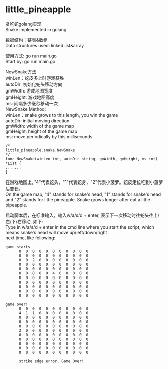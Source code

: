 # little_pineapple
贪吃蛇golang实现  
Snake implemented in golang  

数据结构：链表&数组  
Data structures used: linked list&array  

使用方式: go run main.go  
Start by: go run main.go  

NewSnake方法  
  winLen：蛇皮多上时游戏获胜  
  autoDir: 初始化蛇头移动方向  
  gmWidth: 游戏地图宽度  
  gmHeight: 游戏地图高度  
  ms: 间隔多少毫秒移动一次  
NewSnake Method:  
  winLen：snake grows to this length, you win the game  
  autoDir: initial moving direction  
  gmWidth: width of the game map  
  gmHeight: height of the game map  
  ms: move periodically by this milliseconds    
```
/*
little_pineapple.snake.NewSnake
*/
func NewSnake(winLen int, autoDir string, gmWidth, gmHeight, ms int) *List {
... ...
}
```

在游戏地图上, "4"代表蛇头，"1"代表蛇身，"2"代表小菠萝。蛇皮走位吃到小菠萝后变长。  
On the game map, "4" stands for snake's head, "1" stands for snake's head and "2" stands for little pineapple. 
Snake grows longer after eat a little pipeapple.  

启动脚本后，在标准输入，输入w/a/s/d + enter, 表示下一次移动时往蛇头往上/左/下/右移动, 如下:  
Type in w/a/s/d + enter in the cmd line where you start the script, which means snake's head will move up/left/down/right  
next time, like following:  

```
game starts
      0  0  0  0  0  0  0  0  0  0  0
      0  0  0  0  0  0  0  0  0  0  0
      0  0  2  0  0  0  0  0  0  0  0
      0  0  0  0  0  0  0  0  0  0  0
      0  0  0  0  0  0  0  0  0  0  0
      0  0  0  0  0  4  0  0  0  0  0
      0  0  0  0  0  0  0  0  0  0  0
      0  0  0  0  0  0  0  0  0  0  0
      0  0  0  0  0  0  0  0  0  0  0
      0  0  0  0  0  0  0  0  0  0  0
      0  0  0  0  0  0  0  0  0  0  0

```

```
game over!
      0  0  0  0  0  0  0  0  0  0  0
      4  1  1  0  0  0  0  0  0  0  0
      0  0  0  0  0  0  0  0  0  0  0
      0  0  0  0  0  0  0  0  0  0  0
      0  0  0  0  0  0  0  0  0  0  0
      2  0  0  0  0  0  0  0  0  0  0
      0  0  0  0  0  0  0  0  0  0  0
      0  0  0  0  0  0  0  0  0  0  0
      0  0  0  0  0  0  0  0  0  0  0
      0  0  0  0  0  0  0  0  0  0  0
      0  0  0  0  0  0  0  0  0  0  0

      strike edge error, Game Over!

```
